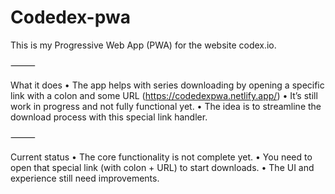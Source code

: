 # Codedex-pwa
This is my Progressive Web App (PWA) for the website codex.io.

⸻

What it does
	•	The app helps with series downloading by opening a specific link with a colon and some URL (https://codedexpwa.netlify.app/)
	•	It’s still work in progress and not fully functional yet.
	•	The idea is to streamline the download process with this special link handler.

⸻

Current status
	•	The core functionality is not complete yet.
	•	You need to open that special link (with colon + URL) to start downloads.
	•	The UI and experience still need improvements.
